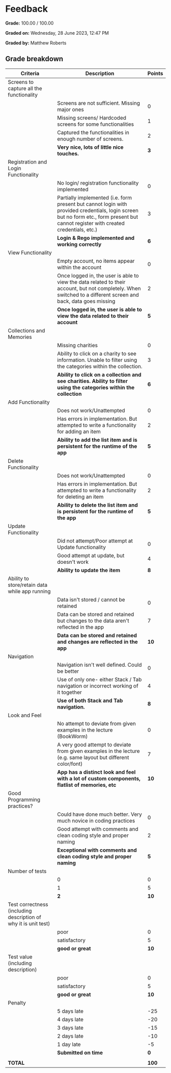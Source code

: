 # Feedback

**Grade:** 100.00 / 100.00

**Graded on:** Wednesday, 28 June 2023, 12:47 PM

**Graded by:** Matthew Roberts

## Grade breakdown

| Criteria                                     | Description                                                                                      | Points |
|----------------------------------------------|--------------------------------------------------------------------------------------------------|--------|
| Screens to capture all the functionality    |||
|                                              | Screens are not sufficient. Missing major ones                                                | 0     |
|                                              | Missing screens/ Hardcoded screens for some functionalities                                       | 1      |
|                                              | Captured the functionalities in enough number of screens.                                     | 2      |
|                                              | **Very nice, lots of little nice touches.**                                                        | **3**      |
| Registration and Login Functionality         |||
|                                              | No login/ registration functionality implemented                                                   | 0      |
|                                              | Partially implemented (i.e. form present but cannot login with provided credentials, login screen but no form etc., form present but cannot register with created credentials, etc.) | 3      |
|                                              | **Login & Rego implemented and working correctly**                                                 | **6**      |
| View Functionality                          |||
|                                              | Empty account, no items appear within the account                                                  | 0      |
|                                              | Once logged in, the user is able to view the data related to their account, but not completely. When switched to a different screen and back, data goes missing | 2      |
|                                              | **Once logged in, the user is able to view the data related to their account**                     | **5**      |
| Collections and Memories                   |||
|                                              | Missing charities                                                                                 | 0      |
|                                              | Ability to click on a charity to see information. Unable to filter using the categories within the collection. | 3      |
|                                              | **Ability to click on a collection and see charities. Ability to filter using the categories within the collection** | **6**      |
| Add Functionality                           |||
|                                              | Does not work/Unattempted                                                                         | 0      |
|                                              | Has errors in implementation. But attempted to write a functionality for adding an item           | 2      |
|                                              | **Ability to add the list item and is persistent for the runtime of the app**                     | **5**      |
| Delete Functionality                        |||
|                                              | Does not work/Unattempted                                                                         | 0      |
|                                              | Has errors in implementation. But attempted to write a functionality for deleting an item          | 2      |
|                                              | **Ability to delete the list item and is persistent for the runtime of the app**                  | **5**      |
| Update Functionality                        |||
|                                              | Did not attempt/Poor attempt at Update functionality                                               | 0      |
|                                              | Good attempt at update, but doesn't work                                                           | 4      |
|                                              | **Ability to update the item**                                                                     | **8**      |
| Ability to store/retain data while app running |||
|                                              | Data isn't stored / cannot be retained                                                             | 0      |
|                                              | Data can be stored and retained but changes to the data aren't reflected in the app               | 7      |
|                                              | **Data can be stored and retained and changes are reflected in the app**                           | **10**      |
| Navigation                                  |||
|                                              | Navigation isn't well defined. Could be better                                                    | 0      |
|                                              | Use of only one- either Stack / Tab navigation or incorrect working of it together                | 4      |
|                                              | **Use of both Stack and Tab navigation.**                                                          | **8**      |
| Look and Feel                               |||
|                                              | No attempt to deviate from given examples in the lecture (BookWorm)                                | 0      |
|                                              | A very good attempt to deviate from given examples in the lecture (e.g. same layout but different color/font) | 7      |
|                                              | **App has a distinct look and feel with a lot of custom components, flatlist of memories, etc**    | **10**      |
| Good Programming practices?                |||
|                                              | Could have done much better. Very much novice in coding practices                                  | 0      |
|                                              | Good attempt with comments and clean coding style and proper naming                            | 2     |
|                                              | **Exceptional with comments and clean coding style and proper naming**                             | **5**      |
| Number of tests                            |||
|                                              | 0                                                                                                  | 0      |
|                                              | 1                                                                                              | 5      |
|                                              | **2**                                                                                              | **10**      |
| Test correctness (including description of why it is unit test) |||
|                                              | poor                                                                                               | 0      |
|                                              | satisfactory                                                                                       | 5      |
|                                              | **good or great**                                                                                  | **10**      |
| Test value (including description)         |||
|                                              | poor                                                                                               | 0      |
|                                              | satisfactory                                                                                       | 5      |
|                                              | **good or great**                                                                                  | **10**      |
| Penalty                                     |||
|                                              | 5 days late                                                                                        | -25      |
|                                              | 4 days late                                                                                        | -20      |
|                                              | 3 days late                                                                                        | -15      |
|                                              | 2 days late                                                                                        | -10      |
|                                              | 1 day late                                                                                         | -5      |
|                                              | **Submitted on time**                                                                                  | **0**      |
|||
| **TOTAL**                                       |                                                                                                  | **100**   |
